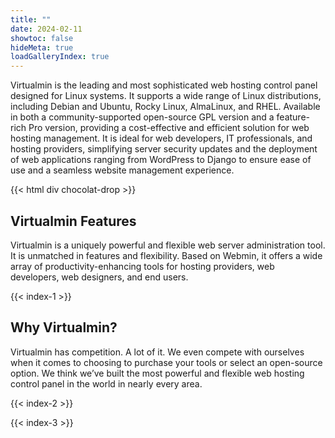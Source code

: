```yaml
---
title: ""
date: 2024-02-11
showtoc: false
hideMeta: true
loadGalleryIndex: true
---
```


Virtualmin is the leading and most sophisticated web hosting control panel designed for Linux systems. It supports a wide range of Linux distributions, including Debian and Ubuntu, Rocky Linux, AlmaLinux, and RHEL. Available in both a community-supported open-source GPL version and a feature-rich Pro version, providing a cost-effective and efficient solution for web hosting management. It is ideal for web developers, IT professionals, and hosting providers, simplifying server security updates and the deployment of web applications ranging from WordPress to Django to ensure ease of use and a seamless website management experience.

{{< html div chocolat-drop >}}

## Virtualmin Features
Virtualmin is a uniquely powerful and flexible web server administration tool. It is unmatched in features and flexibility. Based on Webmin, it offers a wide array of productivity-enhancing tools for hosting providers, web developers, web designers, and end users.

{{< index-1 >}}

## Why Virtualmin?

Virtualmin has competition. A lot of it. We even compete with ourselves when it comes to choosing to purchase your tools or select an open-source option. We think we’ve built the most powerful and flexible web hosting control panel in the world in nearly every area.

{{< index-2 >}}

{{< index-3 >}}
